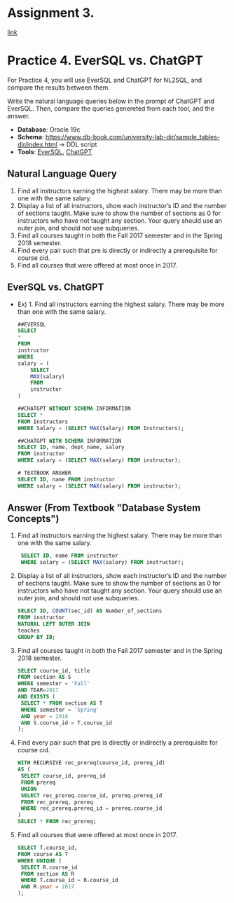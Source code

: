 # Assignment 3.
[link](./assignment3.md)

# Practice 4. EverSQL vs. ChatGPT

For Practice 4, you will use EverSQL and ChatGPT for NL2SQL, and compare the results between them.<br/>

Write the natural language queries below in the prompt of ChatGPT and EverSQL.
Then, compare the queries genereted from each tool, and the answer.

- **Database**: Oracle 19c
- **Schema**: https://www.db-book.com/university-lab-dir/sample_tables-dir/index.html -> DDL script
- **Tools**: [EverSQL](https://www.eversql.com/text-to-sql/), [ChatGPT](https://chat.openai.com/)


## Natural Language Query
1. Find all instructors earning the highest salary. There may be more than one with the same salary. <br/>
2. Display a list of all instructors, show each instructor’s ID and the number of sections taught. Make sure to show the number of sections as 0 for instructors who have not taught any section. Your query should use an outer join, and should not use subqueries.<br/>
3. Find all courses taught in both the Fall 2017 semester and in the Spring 2018 semester. <br/>
4. Find every pair such that pre is directly or indirectly a prerequisite for course cid. <br/>
5. Find all courses that were offered at most once in 2017.<br/>


## EverSQL vs. ChatGPT
-   Ex) 1. Find all instructors earning the highest salary. There may be more than one with the same salary.
    ```sql
    ##EVERSQL
    SELECT
    *
    FROM
    instructor
    WHERE
    salary = (
        SELECT
        MAX(salary)
        FROM
        instructor
    )
    ```

    ```sql
    ##CHATGPT WITHOUT SCHEMA INFORMATION
    SELECT *
    FROM Instructors
    WHERE Salary = (SELECT MAX(Salary) FROM Instructors);
    ```

    ```sql
    ##CHATGPT WITH SCHEMA INFORMATION
    SELECT ID, name, dept_name, salary
    FROM instructor
    WHERE salary = (SELECT MAX(salary) FROM instructor);
    ```
    ```sql
    # TEXTBOOK ANSWER
    SELECT ID, name FROM instructor
    WHERE salary = (SELECT MAX(salary) FROM instructor);
    ```



## Answer (From Textbook "Database System Concepts")
1. Find all instructors earning the highest salary. There may be more than one with the same salary.
   ```sql
    SELECT ID, name FROM instructor
    WHERE salary = (SELECT MAX(salary) FROM instructor);
    ```
2. Display a list of all instructors, show each instructor’s ID and the number of sections taught. Make sure to show the number of sections as 0 for instructors who have not taught any section. Your query should use an outer join, and should not use subqueries.
   ```sql
   SELECT ID, COUNT(sec_id) AS Number_of_sections
   FROM instructor
   NATURAL LEFT OUTER JOIN
   teaches
   GROUP BY ID;
   ```
3. Find all courses taught in both the Fall 2017 semester and in the Spring 2018 semester.
   ```sql
   SELECT course_id, title
   FROM section AS S
   WHERE semester = 'Fall'
   AND TEAR=2017
   AND EXISTS ( 
    SELECT * FROM section AS T
    WHERE semester = 'Spring'
    AND year = 2018
    AND S.course_id = T.course_id
   );
   ```
4. Find every pair such that pre is directly or indirectly a prerequisite for course cid.
   ```sql
   WITH RECURSIVE rec_prereq(course_id, prereq_id) 
   AS (
    SELECT course_id, prereq_id
    FROM prereq
    UNION
    SELECT rec_prereq.course_id, prereq.prereq_id
    FROM rec_prereq, prereq
    WHERE rec_prereq.prereq_id = prereq.course_id
   )
   SELECT * FROM rec_prereq;
   ```
5. Find all courses that were offered at most once in 2017.
   ```sql
   SELECT T.course_id,
   FROM course AS T
   WHERE UNIQUE (
    SELECT R.course_id
    FROM section AS R
    WHERE T.course_id = R.course_id
    AND R.year = 2017
   );
   ```
